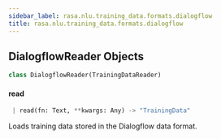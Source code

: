 ```yaml
---
sidebar_label: rasa.nlu.training_data.formats.dialogflow
title: rasa.nlu.training_data.formats.dialogflow
---
```

## DialogflowReader Objects

```python
class DialogflowReader(TrainingDataReader)
```

#### read

```python
 | read(fn: Text, **kwargs: Any) -> "TrainingData"
```

Loads training data stored in the Dialogflow data format.


